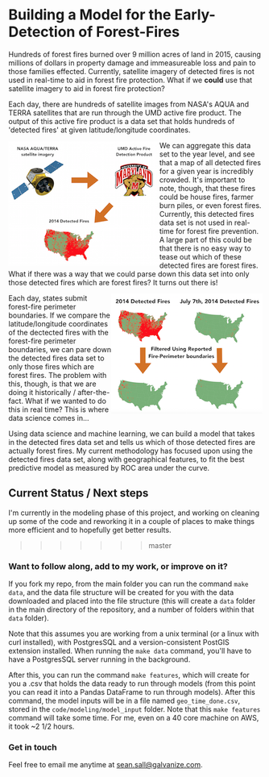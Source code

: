 # Building a Model for the Early-Detection of Forest-Fires

Hundreds of forest fires burned over 9 million acres of land in 2015, causing millions of dollars in property damage and immeasureable loss and pain to those families effected. Currently, satellite imagery of detected fires is not used in real-time to aid in forest fire protection. What if we **could** use that satellite imagery to aid in forest fire protection?

Each day, there are hundreds of satellite images from NASA's AQUA and TERRA satellites that are run through the UMD active fire product. The output of this active fire product is a data set that holds hundreds of 'detected fires' at given latitude/longitude coordinates. 

<img src="./readme_imgs/readme_1.png" align="left">

We can aggregate this data set to the year level, and see that a map of all detected fires for a given year is incredibly crowded. It's important to note, though, that these fires could be house fires, farmer burn piles, or even forest fires. Currently, this detected fires data set is not used in real-time for forest fire prevention. A large part of this could be that there is no easy way to tease out which of these detected fires are forest fires. What if there was a way that we could parse down this data set into only those detected fires which are forest fires? It turns out there is!

<img src="./readme_imgs/readme_2.png" align="right" width=300>

Each day, states submit forest-fire perimeter boundaries. If we compare the latitude/longitude coordinates of the dectected fires with the forest-fire perimeter boundaries, we can pare down the detected fires data set to only those fires which are forest fires. The problem with this, though, is that we are doing it historically / after-the-fact. What if we wanted to do this in real time? This is where data science comes in... 

Using data science and machine learning, we can build a model that takes in the detected fires data set and tells us which of those detected fires are actually forest fires.  My current methodology has focused upon using the detected fires data set, along with geographical features, to fit the best predictive model as measured by ROC area under the curve. 

## Current Status / Next steps

I'm currently in the modeling phase of this project, and working on cleaning up some of the code and reworking it in a couple of places to make things more efficient and to hopefully get better results. 
>>>>>>> master

### Want to follow along, add to my work, or improve on it?

If you fork my repo, from the main folder you can run the command `make data`,
and the data file structure will be created for you with the data downloaded and 
placed into the file structure (this will create a `data` folder in the main directory of the repository, and a number of folders within that `data` folder). 

Note that this assumes you are working from a unix terminal (or a linux with 
curl installed), with PostgresSQL and a version-consistent PostGIS extension 
installed. When running the `make data` command, you'll have to have a
PostgresSQL server running in the background. 

After this, you can run the command `make features`, which will create for you 
a .csv that holds the data ready to run through models (from this point you can 
read it into a Pandas DataFrame to run through models). After this command, 
the model inputs will be in a file named `geo_time_done.csv`, stored in the 
`code/modeling/model_input` folder. Note that this `make features` command will take 
some time. For me, even on a 40 core machine on AWS, it took ~2 1/2 hours. 

### Get in touch 

Feel free to email me anytime at sean.sall@galvanize.com. 
